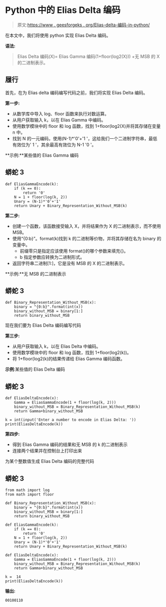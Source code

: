 # Python 中的 Elias Delta 编码

> 原文:[https://www . geesforgeks . org/Elias-delta-编码-in-python/](https://www.geeksforgeeks.org/elias-delta-encoding-in-python/)

在本文中，我们将使用 python 实现 Elias Delta 编码。

**语法:**

> Elias Delta 编码(X)= Elias Gamma 编码(1+floor(log2(X))) +无 MSB 的 X 的二进制表示。

## 履行

首先，在为 Elias delta 编码编写代码之前，我们将实现 Elias Delta 编码。

**第一步:**

*   从数学库中导入 log、floor 函数来执行对数运算。
*   从用户获取输入 k，以在 Elias Gamma 中编码。
*   使用数学模块中的 floor 和 log 函数，找到 1+floor(log2(X)并将其存储在变量 n 中。
*   找到 N 的一元编码，使用(N-1)*'0'+'1 '，这给我们一个二进制字符串，最低有效位为' 1 '，其余最高有效位为 N-1 '0 '。

**示例:**某些值的 Elias Gamma 编码

## 蟒蛇 3

```
def EliasGammaEncode(k):
    if (k == 0):
        return '0'
    N = 1 + floor(log(k, 2))
    Unary = (N-1)*'0'+'1'
    return Unary + Binary_Representation_Without_MSB(k)
```

**第二步:**

*   创建一个函数，该函数接受输入 X，并将结果作为 X 的二进制表示，而不使用 MSB。
*   使用“{0:b}”。format(k)找到 k 的二进制等价物，并将其存储在名为 binary 的变量中。
    *   前缀零只是指定应该使用 format()的哪个参数来填充{}。
    *   b 指定参数应转换为二进制形式。
*   返回字符串二进制[1:]，它是没有 MSB 的 X 的二进制表示。

**示例:**无 MSB 的二进制表示

## 蟒蛇 3

```
def Binary_Representation_Without_MSB(x):
    binary = "{0:b}".format(int(x))
    binary_without_MSB = binary[1:]
    return binary_without_MSB
```

现在我们要为 Elias Delta 编码编写代码

**第三步:**

*   从用户获取输入 k，以在 Elias Delta 中编码。
*   使用数学模块中的 floor 和 log 函数，找到 1+floor(log2(k))。
*   将 1+floor(log2(k)的结果传递给 Elias Gamma 编码函数。

**示例**:某些值的 Elias Delta 编码

## 蟒蛇 3

```
def EliasDeltaEncode(x):
    Gamma = EliasGammaEncode(1 + floor(log(k, 2)))
    binary_without_MSB = Binary_Representation_Without_MSB(k)
    return Gamma+binary_without_MSB

k = int(input('Enter a number to encode in Elias Delta: '))
print(EliasDeltaEncode(k))
```

**第四步:**

*   得到 Elias Gamma 编码的结果和无 MSB 的 k 的二进制表示
*   连接两个结果并在控制台上打印出来

为某个整数值生成 Elias Delta 编码的完整代码

## 蟒蛇 3

```
from math import log
from math import floor

def Binary_Representation_Without_MSB(x):
    binary = "{0:b}".format(int(x))
    binary_without_MSB = binary[1:]
    return binary_without_MSB

def EliasGammaEncode(k):
    if (k == 0):
        return '0'
    N = 1 + floor(log(k, 2))
    Unary = (N-1)*'0'+'1'
    return Unary + Binary_Representation_Without_MSB(k)

def EliasDeltaEncode(x):
    Gamma = EliasGammaEncode(1 + floor(log(k, 2)))
    binary_without_MSB = Binary_Representation_Without_MSB(k)
    return Gamma+binary_without_MSB

k =  14
print(EliasDeltaEncode(k))
```

**输出:**

```
00100110
```
